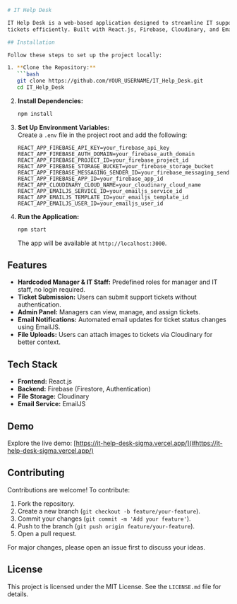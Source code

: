 ```bash
# IT Help Desk

IT Help Desk is a web-based application designed to streamline IT support by enabling users to create, track, and resolve support
tickets efficiently. Built with React.js, Firebase, Cloudinary, and EmailJS, it provides a seamless experience for users and administrators.

## Installation

Follow these steps to set up the project locally:

1. **Clone the Repository:**
   ```bash
   git clone https://github.com/YOUR_USERNAME/IT_Help_Desk.git
   cd IT_Help_Desk
   ```

2. **Install Dependencies:**
   ```bash
   npm install
   ```

3. **Set Up Environment Variables:**  
   Create a `.env` file in the project root and add the following:
   ```env
   REACT_APP_FIREBASE_API_KEY=your_firebase_api_key
   REACT_APP_FIREBASE_AUTH_DOMAIN=your_firebase_auth_domain
   REACT_APP_FIREBASE_PROJECT_ID=your_firebase_project_id
   REACT_APP_FIREBASE_STORAGE_BUCKET=your_firebase_storage_bucket
   REACT_APP_FIREBASE_MESSAGING_SENDER_ID=your_firebase_messaging_sender_id
   REACT_APP_FIREBASE_APP_ID=your_firebase_app_id
   REACT_APP_CLOUDINARY_CLOUD_NAME=your_cloudinary_cloud_name
   REACT_APP_EMAILJS_SERVICE_ID=your_emailjs_service_id
   REACT_APP_EMAILJS_TEMPLATE_ID=your_emailjs_template_id
   REACT_APP_EMAILJS_USER_ID=your_emailjs_user_id
   ```

4. **Run the Application:**
   ```bash
   npm start
   ```
   The app will be available at `http://localhost:3000`.

## Features

- **Hardcoded Manager & IT Staff:** Predefined roles for manager and IT staff, no login required.
- **Ticket Submission:** Users can submit support tickets without authentication.
- **Admin Panel:** Managers can view, manage, and assign tickets.
- **Email Notifications:** Automated email updates for ticket status changes using EmailJS.
- **File Uploads:** Users can attach images to tickets via Cloudinary for better context.

## Tech Stack

- **Frontend:** React.js
- **Backend:** Firebase (Firestore, Authentication)
- **File Storage:** Cloudinary
- **Email Service:** EmailJS

## Demo

Explore the live demo: [https://it-help-desk-sigma.vercel.app/](#https://it-help-desk-sigma.vercel.app/)

## Contributing

Contributions are welcome! To contribute:

1. Fork the repository.
2. Create a new branch (`git checkout -b feature/your-feature`).
3. Commit your changes (`git commit -m 'Add your feature'`).
4. Push to the branch (`git push origin feature/your-feature`).
5. Open a pull request.

For major changes, please open an issue first to discuss your ideas.

## License

This project is licensed under the MIT License. See the `LICENSE.md` file for details.
